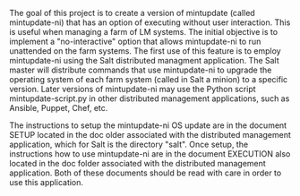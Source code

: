 The goal of this project is to create a version of mintupdate (called mintupdate-ni) that has an option of executing without user interaction. This is useful when managing a farm of LM systems. The initial objective is to implement a "no-interactive" option that allows mintupdate-ni to run unattended on the farm systems. The first use of this feature is to employ mintupdate-ni using the Salt distributed managment application. The Salt master will distribute commands that use mintupdate-ni to upgrade the operating system of each farm system (called in Salt a minion) to a specific version. Later versions of mintupdate-ni may use the Python script mintupdate-script.py in other distributed management applications, such as Ansible, Puppet, Chef, etc.

The instructions to setup the mintupdate-ni OS update are in the document SETUP located in the doc older associated with the distributed management application, which for Salt is the directory "salt". Once setup, the instructions how to use mintupdate-ni are in the document EXECUTION also located in the doc folder associated with the distributed management application. Both of these documents should be read with care in order to use this application.